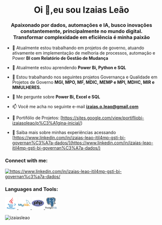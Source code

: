 <h1 align="center">Oi 👋,eu sou Izaias Leão</h1>
<h3 align="center">Apaixonado por dados, automações e IA, busco inovações constantemente, principalmente no mundo digital. Transformar complexidade em eficiência é minha paixão</h3>

- 🔭 Atualmente estou trabalhando em projetos de governo, atuando ativamente em implementação de melhoria de processos, automação e Power **BI com Relatório de Gestão de Mudança**

- 🌱 Atualmente estou aprendendo **Power Bi, Python e SQL**

- 👯 Estou trabalhando nos seguintes projetos Governança e Qualidade em Projetos de Governo **MGI, MPO, MF, MDIC, MEMP e MPI, MDHC, MIR e MMULHERES.**

- 💬 Me pergunte sobre **Power Bi, Excel e SQL**

- 📫 Você me acha no seguinte e-mail **izaias.o.leao@gmail.com**

- 📄 Portifólio de Projetos:  [https://sites.google.com/view/portifliobi-izaiasoleao/p%C3%A1gina-inicial/)

- 📄 Saiba mais sobre minhas experiências acessando [https://www.linkedin.com/in/izaias-leao-itil4mp-gsti-bi-governan%C3%A7a-dados/](https://www.linkedin.com/in/izaias-leao-itil4mp-gsti-bi-governan%C3%A7a-dados/)

<h3 align="left">Connect with me:</h3>
<p align="left">
<a href="https://linkedin.com/in/https://www.linkedin.com/in/izaias-leao-itil4mp-gsti-bi-governan%c3%a7a-dados/" target="blank"><img align="center" src="https://raw.githubusercontent.com/rahuldkjain/github-profile-readme-generator/master/src/images/icons/Social/linked-in-alt.svg" alt="https://www.linkedin.com/in/izaias-leao-itil4mp-gsti-bi-governan%c3%a7a-dados/" height="30" width="40" /></a>
</p>

<h3 align="left">Languages and Tools:</h3>
<p align="left"> <a href="https://www.java.com" target="_blank" rel="noreferrer"> <img src="https://raw.githubusercontent.com/devicons/devicon/master/icons/java/java-original.svg" alt="java" width="40" height="40"/> </a> <a href="https://www.mysql.com/" target="_blank" rel="noreferrer"> <img src="https://raw.githubusercontent.com/devicons/devicon/master/icons/mysql/mysql-original-wordmark.svg" alt="mysql" width="40" height="40"/> </a> <a href="https://www.php.net" target="_blank" rel="noreferrer"> <img src="https://raw.githubusercontent.com/devicons/devicon/master/icons/php/php-original.svg" alt="php" width="40" height="40"/> </a> <a href="https://www.postgresql.org" target="_blank" rel="noreferrer"> <img src="https://raw.githubusercontent.com/devicons/devicon/master/icons/postgresql/postgresql-original-wordmark.svg" alt="postgresql" width="40" height="40"/> </a> </p>

<p><img align="center" src="https://github-readme-stats.vercel.app/api/top-langs?username=izaiasleao&show_icons=true&locale=en&layout=compact" alt="izaiasleao" /></p>


<!---
- 👋 Hi, I’m @izaiasleao
- 👀 I’m interested in ...
- 🌱 I’m currently learning ...
- 💞️ I’m looking to collaborate on ...
- 📫 How to reach me ...
- 😄 Pronouns: ...
- ⚡ Fun fact: ...

izaiasleao/izaiasleao is a ✨ special ✨ repository because its `README.md` (this file) appears on your GitHub profile.
You can click the Preview link to take a look at your changes.
--->
